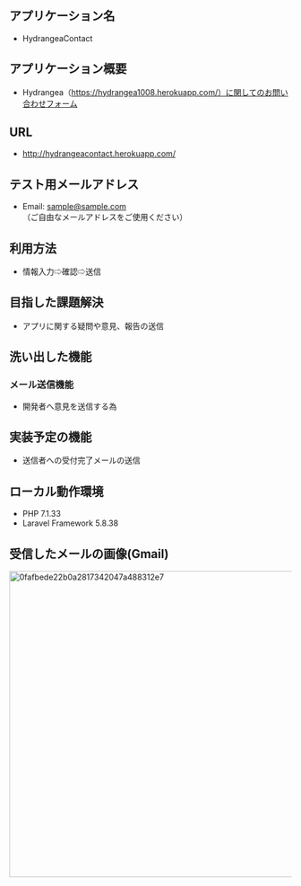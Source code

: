 ## アプリケーション名
- HydrangeaContact

## アプリケーション概要
- Hydrangea（https://hydrangea1008.herokuapp.com/）に関してのお問い合わせフォーム

## URL
- http://hydrangeacontact.herokuapp.com/

## テスト用メールアドレス
- Email: sample@sample.com
（ご自由なメールアドレスをご使用ください）

## 利用方法
- 情報入力⇨確認⇨送信 


## 目指した課題解決
- アプリに関する疑問や意見、報告の送信

## 洗い出した機能
### メール送信機能
- 開発者へ意見を送信する為

## 実装予定の機能
- 送信者への受付完了メールの送信 

## ローカル動作環境
- PHP 7.1.33
- Laravel Framework 5.8.38

## 受信したメールの画像(Gmail)
<img width="545" alt="0fafbede22b0a2817342047a488312e7" src="https://user-images.githubusercontent.com/73512438/103468812-91229180-4da0-11eb-88f5-8536ef18a72d.png">
